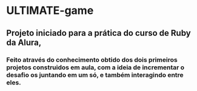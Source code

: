 # **ULTIMATE-game**
## Projeto iniciado para a prática do curso de Ruby da Alura,
### Feito através do conhecimento obtido dos dois primeiros projetos construidos em aula, com a ideia de incrementar o desafio os juntando em um só, e também interagindo entre eles.  